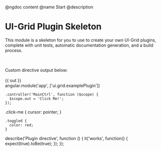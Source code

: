 @ngdoc content
@name Start
@description

# UI-Grid Plugin Skeleton

This module is a skeleton for you to use to create your own UI-Grid plugins, complete with unit tests, automatic documentation generation, and a build process.

<br>
<br>

<example name="example-name" module="app">
  <file name="index.html" type="html">
    <div ng-controller="MainCtrl">
      Custom directive output below:
      <br>
      <br>
      <example-plugin-directive class="test-directive">{{ out }}</example-plugin-directive>
    </div>
  </file>
  <file name="app.js">
    angular.module('app', ['ui.grid.examplePlugin'])

    .controller('MainCtrl', function ($scope) {
      $scope.out = 'Click Me!';
    });
  </file>
  <file name="app.css">
    .click-me {
      cursor: pointer;
    }

    .toggled {
      color: red;
    }
  </file>
  <file name="protractor.js" type="protractor">
    describe('Plugin directive', function () {
      it('works', function() {
        expect(true).toBe(true);
      });
    });
  </file>
</example>